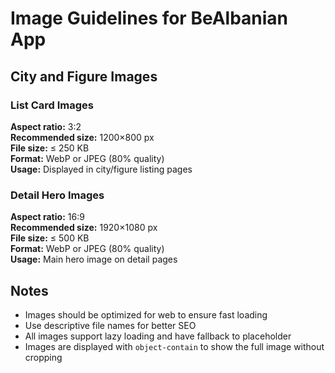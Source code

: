 # Image Guidelines for BeAlbanian App

## City and Figure Images

### List Card Images
**Aspect ratio:** 3:2  
**Recommended size:** 1200×800 px  
**File size:** ≤ 250 KB  
**Format:** WebP or JPEG (80% quality)  
**Usage:** Displayed in city/figure listing pages

### Detail Hero Images  
**Aspect ratio:** 16:9  
**Recommended size:** 1920×1080 px  
**File size:** ≤ 500 KB  
**Format:** WebP or JPEG (80% quality)  
**Usage:** Main hero image on detail pages

## Notes
- Images should be optimized for web to ensure fast loading
- Use descriptive file names for better SEO
- All images support lazy loading and have fallback to placeholder
- Images are displayed with `object-contain` to show the full image without cropping